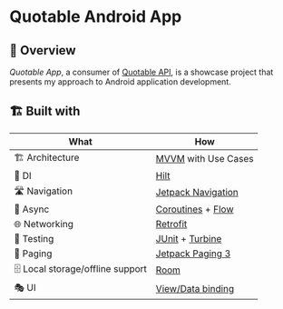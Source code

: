 # Quotable Android App

## 🚀 Overview

*Quotable App*, a consumer of [Quotable API](https://github.com/lukePeavey/quotable), is a showcase project that presents my approach to Android application development.

## 🏗️️ Built with

| What            | How                        |
|----------------	|------------------------------	|
| 🏗 Architecture    | [MVVM](https://en.wikipedia.org/wiki/Model%E2%80%93view%E2%80%93viewmodel)  with Use Cases                          |
| 💉 DI                | [Hilt](https://dagger.dev/hilt/)                        |                    |
| 🛣️ Navigation        | [Jetpack Navigation](https://developer.android.com/guide/navigation)                        |
| 🌊 Async            | [Coroutines](https://kotlinlang.org/docs/coroutines-overview.html) + [Flow](https://kotlin.github.io/kotlinx.coroutines/kotlinx-coroutines-core/kotlinx.coroutines.flow/-flow/)                |
| 🌐 Networking        | [Retrofit](https://github.com/square/retrofit)                        
| 🧪 Testing            | [JUnit](https://github.com/junit-team/junit4) + [Turbine](https://github.com/cashapp/turbine)   |
| 📜 Paging              | [Jetpack Paging 3](https://developer.android.com/topic/libraries/architecture/paging/v3-overview) |
| 🗄️ Local storage/offline support | [Room](https://developer.android.com/training/data-storage/room) |
| 🎭 UI | [View/Data binding](https://developer.android.com/topic/libraries/data-binding) |
